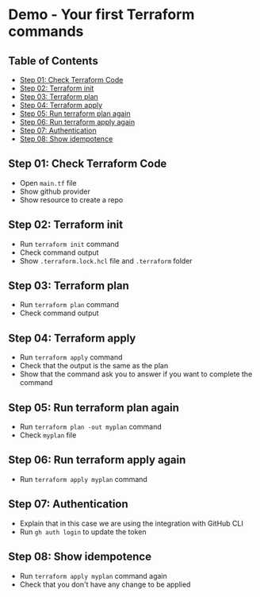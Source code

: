 # Demo - Your first Terraform commands

## Table of Contents

- [Step 01: Check Terraform Code](#step-01-check-terraform-code)
- [Step 02: Terraform init](#step-02-terraform-init)
- [Step 03: Terraform plan](#step-03-terraform-plan)
- [Step 04: Terraform apply](#step-04-terraform-apply)
- [Step 05: Run terraform plan again](#step-05-run-terraform-plan-again)
- [Step 06: Run terraform apply again](#step-06-run-terraform-apply-again)
- [Step 07: Authentication](#step-07-authentication)
- [Step 08: Show idempotence](#step-08-show-idempotence)

## Step 01: Check Terraform Code

- Open `main.tf` file
- Show github provider
- Show resource to create a repo

## Step 02: Terraform init

- Run `terraform init` command
- Check command output
- Show `.terraform.lock.hcl` file and `.terraform` folder

## Step 03: Terraform plan

- Run `terraform plan` command
- Check command output

## Step 04: Terraform apply

- Run `terraform apply` command
- Check that the output is the same as the plan
- Show that the command ask you to answer if you want to complete the command

## Step 05: Run terraform plan again

- Run `terraform plan -out myplan` command
- Check `myplan` file

## Step 06: Run terraform apply again

- Run `terraform apply myplan` command

## Step 07: Authentication

- Explain that in this case we are using the integration with GitHub CLI
- Run `gh auth login` to update the token

## Step 08: Show idempotence

- Run `terraform apply myplan` command again
- Check that you don't have any change to be applied
